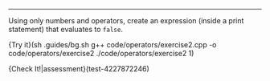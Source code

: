 ---

Using only numbers and operators, create an expression (inside a print statement) that evaluates to `false`.

{Try it}(sh .guides/bg.sh g++ code/operators/exercise2.cpp -o code/operators/exercise2 ./code/operators/exercise2 1)

{Check It!|assessment}(test-4227872246)
